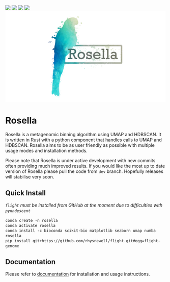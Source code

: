 ![](https://travis-ci.com/rhysnewell/rosella.svg?branch=master)
![](https://anaconda.org/bioconda/rosella/badges/license.svg)
![](https://anaconda.org/bioconda/rosella/badges/version.svg)
![](https://anaconda.org/bioconda/rosella/badges/platforms.svg)
![Rosella logo](docs/_include/images/rosella.png)

# Rosella
Rosella is a metagenomic binning algorithm using UMAP and HDBSCAN. It is written in Rust with a python component that 
handles calls to UMAP and HDBSCAN. Rosella aims to be as user friendly as possible with multiple usage modes and installation
methods. 

Please note that Rosella is under active development with new commits often providing much improved results. If you would like
the most up to date version of Rosella please pull the code from `dev` branch. Hopefully releases will stabilise very soon.

## Quick Install
*`flight` must be installed from GitHub at the moment due to difficulties with `pynndescent`*
```
conda create -n rosella
conda activate rosella
conda install -c bioconda scikit-bio matplotlib seaborn umap numba rosella
pip install git+https://github.com/rhysnewell/flight.git#egg=flight-genome
```

## Documentation

Please refer to [documentation](https://rhysnewell.github.io/rosella) for installation and usage instructions.
